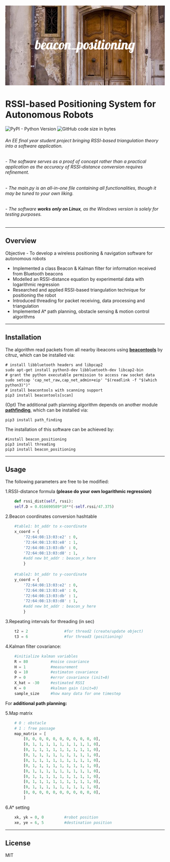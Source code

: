![](image/beacon_positioning.png)
# RSSI-based Positioning System for Autonomous Robots 
![PyPI - Python Version](https://img.shields.io/pypi/pyversions/3) ![GitHub code size in bytes](https://img.shields.io/github/languages/code-size/MikeCheuk/beacon_positioning)
###### *An EE final year student project bringing RSSI-based triangulation theory into a software application.* 
###### - The software serves as a proof of concept rather than a practical application as the accuracy of RSSI-distance conversion requires refinement. 
###### - The main.py is an all-in-one file containing all functionalities, though it may be tuned to your own liking. 
###### - The software **works only on Linux**, as the Windows version is solely for testing purposes.
---
## Overview

Objective - To develop a wireless positioning & navigation software for autonomous robots
- Implemented a class Beacon & Kalman filter for information received from Bluetooth beacons
- Modelled an RSSI-distance equation by experimental data with logarithmic regression
- Researched and applied RSSI-based triangulation technique for positioning the robot
- Introduced threading for packet receiving, data processing and triangulation  
- Implemented A* path planning, obstacle sensing & motion control algorithms
---
## Installation
The algorithm read packets from all nearby ibeacons using [**beacontools**](https://github.com/citruz/beacontools) by citruz, which can be installed via:

    # install libbluetooth headers and libpcap2
    sudo apt-get install python3-dev libbluetooth-dev libcap2-bin
    # grant the python executable permission to access raw socket data
    sudo setcap 'cap_net_raw,cap_net_admin+eip' "$(readlink -f "$(which python3)")"
    # install beacontools with scanning support
    pip3 install beacontools[scan]

(Opt) The additional path planning algorithm depends on another module [**pathfinding**](https://github.com/brean/python-pathfinding), which can be installed via:

    pip3 install path_finding
    
The installation of this software can be achieved by:

    #install beacon_positioning
    pip3 install threading
    pip3 install beacon_positioning
---  
## Usage
The following parameters are free to be modified:

1.RSSI-distance formula **(please do your own logarithmic regression)**
```python
    def rssi_dist(self, rssi):
    self.D = 0.016690589*10**(-self.rssi/47.375)
```

2.Beacon coordinates conversion hashtable            
```python
    #table1: bt_addr to x-coordinate
    x_coord = {
        '72:64:08:13:03:e2' : 0,   
        '72:64:08:13:03:e8' : 1,   
        '72:64:08:13:03:db' : 0,   
        '72:64:08:13:03:d8' : 1,
        #add new bt_addr : beacon_x here
        }

    #table2: bt_addr to y-coordinate
    y_coord = {
        '72:64:08:13:03:e2' : 0,   
        '72:64:08:13:03:e8' : 0,   
        '72:64:08:13:03:db' : 1,   
        '72:64:08:13:03:d8' : 1,
        #add new bt_addr : beacon_y here
        }
```

3.Repeating intervals for threading (in sec)
```python
    t2 = 2                #for thread2 (create/update object)
    t3 = 6                #for thread3 (positioning)    
```

4.Kalman filter covariance:
```python
    #initialize kalman variables
    R = 80          #noise covariance
    H = 1           #measurement
    Q = 10          #estimaton covariance
    P = 0           #error covariance (init=0) 
    X_hat = -30     #estimated RSSI
    K = 0           #kalman gain (init=0)
    sample_size     #how many data for one timestep
```

For **additional path planning:**

5.Map matrix
```python
    # 0 : obstacle  
    # 1 : free passage
    map_matrix = [
        [0, 0, 0, 0, 0, 0, 0, 0, 0, 0, 0],
        [0, 1, 1, 1, 1, 1, 1, 1, 1, 1, 0],
        [0, 1, 1, 1, 1, 1, 1, 1, 1, 1, 0],
        [0, 1, 1, 1, 1, 1, 1, 1, 1, 1, 0],
        [0, 1, 1, 1, 1, 1, 1, 1, 1, 1, 0],
        [0, 1, 1, 1, 1, 1, 1, 1, 1, 1, 0],
        [0, 1, 1, 1, 1, 1, 1, 1, 1, 1, 0],
        [0, 1, 1, 1, 1, 1, 1, 1, 1, 1, 0],
        [0, 1, 1, 1, 1, 1, 1, 1, 1, 1, 0],
        [0, 1, 1, 1, 1, 1, 1, 1, 1, 1, 0],
        [0, 0, 0, 0, 0, 0, 0, 0, 0, 0, 0],
        ]
```

6.A* setting
```python
    xk, yk = 0, 0         #robot position 
    xe, ye = 6, 5         #destination position
```

---
## License
MIT 
